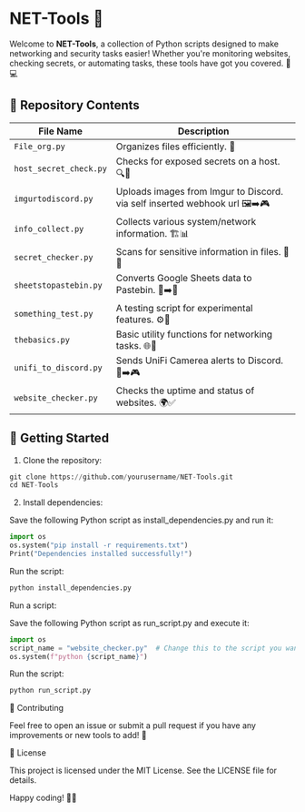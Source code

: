 # NET-Tools 🚀

Welcome to **NET-Tools**, a collection of Python scripts designed to make networking and security tasks easier! Whether you're monitoring websites, checking secrets, or automating tasks, these tools have got you covered. 🔧💻

## 📂 Repository Contents

| File Name              | Description                                        |
| ---------------------- | -------------------------------------------------- |
| `File_org.py`          | Organizes files efficiently. 📂                    |
| `host_secret_check.py` | Checks for exposed secrets on a host. 🔍🔑         |
| `imgurtodiscord.py`    | Uploads images from Imgur to Discord. via self inserted webhook url 🖼️➡️🎮      |
| `info_collect.py`      | Collects various system/network information. 🏗️📊 |
| `secret_checker.py`    | Scans for sensitive information in files. 🚨🔎     |
| `sheetstopastebin.py`  | Converts Google Sheets data to Pastebin. 📄➡️📜    |
| `something_test.py`    | A testing script for experimental features. ⚙️🧪   |
| `thebasics.py`         | Basic utility functions for networking tasks. 🌐📡 |
| `unifi_to_discord.py`  | Sends UniFi Camerea alerts to Discord. 📡➡️🎮      |
| `website_checker.py`   | Checks the uptime and status of websites. 🌍✅      |

## 🔧 Getting Started

1. Clone the repository:
```python
git clone https://github.com/yourusername/NET-Tools.git
cd NET-Tools
```

2. Install dependencies:

Save the following Python script as install_dependencies.py and run it:

```python
import os
os.system("pip install -r requirements.txt")
Print("Dependencies installed successfully!")
```
Run the script:

```python
python install_dependencies.py
```

Run a script:

Save the following Python script as run_script.py and execute it:

```python
import os
script_name = "website_checker.py"  # Change this to the script you want to run
os.system(f"python {script_name}")
```

Run the script:

```python
python run_script.py
```

🤝 Contributing

Feel free to open an issue or submit a pull request if you have any improvements or new tools to add! 🎉

📜 License

This project is licensed under the MIT License. See the LICENSE file for details.

Happy coding! 🚀🐍
